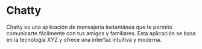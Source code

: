 # Chatty
Chatty es una aplicación de mensajería instantánea que te permite comunicarte fácilmente con tus amigos y familiares. Esta aplicación se basa en la tecnología XYZ y ofrece una interfaz intuitiva y moderna.
 

